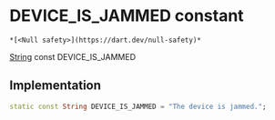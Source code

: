 


# DEVICE_IS_JAMMED constant




    *[<Null safety>](https://dart.dev/null-safety)*


[String](https://api.flutter.dev/flutter/dart-core/String-class.html) const DEVICE_IS_JAMMED
  







## Implementation

```dart
static const String DEVICE_IS_JAMMED = "The device is jammed.";


```







